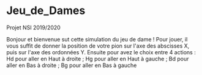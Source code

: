 # Jeu_de_Dames
Projet NSI 2019/2020

Bonjour et bienvenue sut cette simulation du jeu de dame !
Pour jouer, il vous suffit de donner la position de votre pion sur l'axe des abscisses X, puis sur l'axe des ordonnées Y.
Ensuite pour avez le choix entre 4 actions :
Hd pour aller en Haut à droite ;
Hg pour aller en Haut à gauche ;
Bd pour aller en Bas à droite ;
Bg pour aller en Bas à gauche
